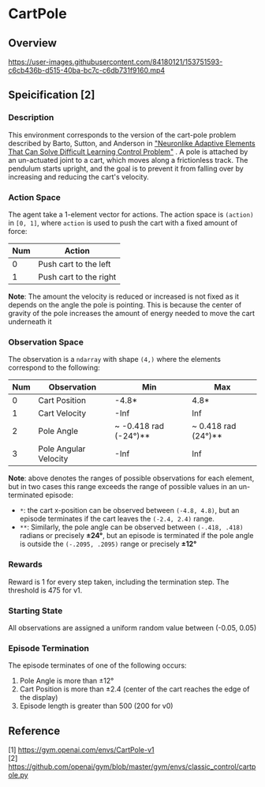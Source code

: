 # CartPole

## Overview

https://user-images.githubusercontent.com/84180121/153751593-c6cb436b-d515-40ba-bc7c-c6db731f9160.mp4

## Speicification [2]

### Description

This environment corresponds to the version of the cart-pole problem described by Barto, Sutton, and Anderson
in ["Neuronlike Adaptive Elements That Can Solve Difficult Learning Control Problem"](https://ieeexplore.ieee.org/document/6313077)
. A pole is attached by an un-actuated joint to a cart, which moves along a frictionless track. The pendulum starts
upright, and the goal is to prevent it from falling over by increasing and reducing the cart's velocity.

### Action Space

The agent take a 1-element vector for actions. The action space is `(action)` in `[0, 1]`, where `action` is used to
push the cart with a fixed amount of force:

| Num | Action                 |
|-----|------------------------|
| 0   | Push cart to the left  |
| 1   | Push cart to the right |

**Note**: The amount the velocity is reduced or increased is not fixed as it depends on the angle the pole is pointing. This
is because the center of gravity of the pole increases the amount of energy needed to move the cart underneath it

### Observation Space

The observation is a `ndarray` with shape `(4,)` where the elements correspond to the following:

| Num | Observation           | Min                  | Max                |
|-----|-----------------------|----------------------|--------------------|
| 0   | Cart Position         | -4.8*                 | 4.8*                |
| 1   | Cart Velocity         | -Inf                 | Inf                |
| 2   | Pole Angle            | ~ -0.418 rad (-24°)** | ~ 0.418 rad (24°)** |
| 3   | Pole Angular Velocity | -Inf                 | Inf                |

**Note**: above denotes the ranges of possible observations for each element, but in two cases this range exceeds the
range of possible values in an un-terminated episode:

- `*`: the cart x-position can be observed between `(-4.8, 4.8)`, but an episode terminates if the cart leaves the
  `(-2.4, 2.4)` range.
- `**`: Similarly, the pole angle can be observed between  `(-.418, .418)` radians or precisely **±24°**, but an episode
  is terminated if the pole angle is outside the `(-.2095, .2095)` range or precisely **±12°**

### Rewards

Reward is 1 for every step taken, including the termination step. The threshold is 475 for v1.

### Starting State

All observations are assigned a uniform random value between (-0.05, 0.05)

### Episode Termination

The episode terminates of one of the following occurs:

1. Pole Angle is more than ±12°
2. Cart Position is more than ±2.4 (center of the cart reaches the edge of the display)
3. Episode length is greater than 500 (200 for v0)

## Reference

[1] https://gym.openai.com/envs/CartPole-v1 \
[2] https://github.com/openai/gym/blob/master/gym/envs/classic_control/cartpole.py
